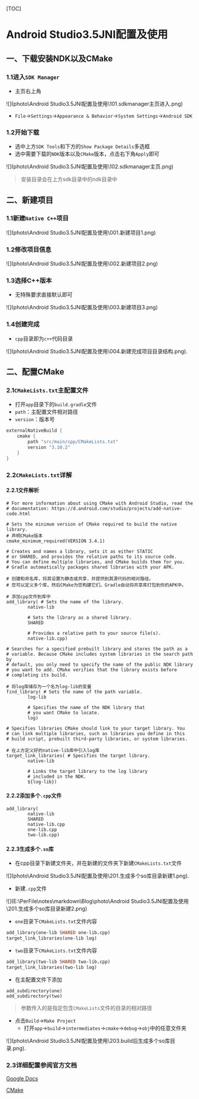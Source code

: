 [TOC]

# Android Studio3.5JNI配置及使用

## 一、下载安装NDK以及CMake

### 1.1进入`SDK Manager`

- 主页右上角

![](photo\Android Studio3.5JNI配置及使用\101.sdkmanager主页进入.png)

- `File`->`Settings`->`Appearance & Behavior`->`System Settings`->`Android SDK`

### 1.2开始下载

- 选中上方`SDK Tools`和下方的`Show Package Details`多选框
- 选中需要下载的`NDK`版本以及`CMake`版本，点击右下角`Apply`即可

![](photo\Android Studio3.5JNI配置及使用\102.sdkmanager主页.png)

> 安装目录会在上方sdk目录中的ndk目录中

## 二、新建项目

### 1.1新建`Native C++`项目

![](photo\Android Studio3.5JNI配置及使用\001.新建项目1.png)

### 1.2修改项目信息

![](photo\Android Studio3.5JNI配置及使用\002.新建项目2.png)

### 1.3选择C++版本

- 无特殊要求直接默认即可

![](photo\Android Studio3.5JNI配置及使用\003.新建项目3.png)

### 1.4创建完成

- `cpp`目录即为`c++`代码目录

![](photo\Android Studio3.5JNI配置及使用\004.新建完成项目目录结构.png).

## 二、配置CMake

### 2.1`CMakeLists.txt`主配置文件

- 打开`app`目录下的`build.gradle`文件
- `path`：主配置文件相对路径
- `version`：版本号

```java
externalNativeBuild {
    cmake {
        path "src/main/cpp/CMakeLists.txt"
        version "3.10.2"
    }
}
```

### 2.2`CMakeLists.txt`详解

#### 2.2.1文件解析

```properties
# For more information about using CMake with Android Studio, read the
# documentation: https://d.android.com/studio/projects/add-native-code.html

# Sets the minimum version of CMake required to build the native library.
# 声明CMake版本
cmake_minimum_required(VERSION 3.4.1)

# Creates and names a library, sets it as either STATIC
# or SHARED, and provides the relative paths to its source code.
# You can define multiple libraries, and CMake builds them for you.
# Gradle automatically packages shared libraries with your APK.

# 创建和命名库，将其设置为静态或共享，并提供到其源代码的相对路径。
# 您可以定义多个库，然后CMake为您构建它们。Gradle自动将共享库打包到你的APK中。

# 添加cpp文件到库中
add_library( # Sets the name of the library.
        native-lib

        # Sets the library as a shared library.
        SHARED

        # Provides a relative path to your source file(s).
        native-lib.cpp)

# Searches for a specified prebuilt library and stores the path as a
# variable. Because CMake includes system libraries in the search path by
# default, you only need to specify the name of the public NDK library
# you want to add. CMake verifies that the library exists before
# completing its build.

# 将log库储存为一个名为log-lib的变量
find_library( # Sets the name of the path variable.
        log-lib

        # Specifies the name of the NDK library that
        # you want CMake to locate.
        log)

# Specifies libraries CMake should link to your target library. You
# can link multiple libraries, such as libraries you define in this
# build script, prebuilt third-party libraries, or system libraries.

# 在上方定义好的native-lib库中引入log库
target_link_libraries( # Specifies the target library.
        native-lib

        # Links the target library to the log library
        # included in the NDK.
        ${log-lib})
```

#### 2.2.2添加多个`.cpp`文件

```properties
add_library(
        native-lib
        SHARED
        native-lib.cpp
        one-lib.cpp
        two-lib.cpp)
```

#### 2.2.3生成多个`.so`库

- 在cpp目录下新建文件夹，并在新建的文件夹下新建`CMakeLists.txt`文件

![](photo\Android Studio3.5JNI配置及使用\201.生成多个so库目录新建1.png).

- 新建`.cpp`文件

![](E:\PerFile\notes\markdown\Blog\photo\Android Studio3.5JNI配置及使用\201.生成多个so库目录新建2.png)

- `one`目录下`CMakeLists.txt`文件内容

```pro
add_library(one-lib SHARED one-lib.cpp)
target_link_libraries(one-lib log)
```

- `two`目录下`CMakeLists.txt`文件内容

```pro
add_library(two-lib SHARED two-lib.cpp)
target_link_libraries(two-lib log)
```

- 在主配置文件下添加

```properties
add_subdirectory(one)
add_subdirectory(two)
```

> 参数传入的是指定包含`CMakeLists`文件的目录的相对路径

- 点击`Build`->`Make Project`
  - 打开`app`->`build`->`intermediates`->`cmake`->`debug`->`obj`中的任意文件夹

![](photo\Android Studio3.5JNI配置及使用\203.build后生成多个so库目录.png).

### 2.3详细配置参阅官方文档

[Google Docs](https://developer.android.google.cn/studio/projects/add-native-code)

[CMake](https://cmake.org/cmake/help/latest/manual/cmake-commands.7.html)